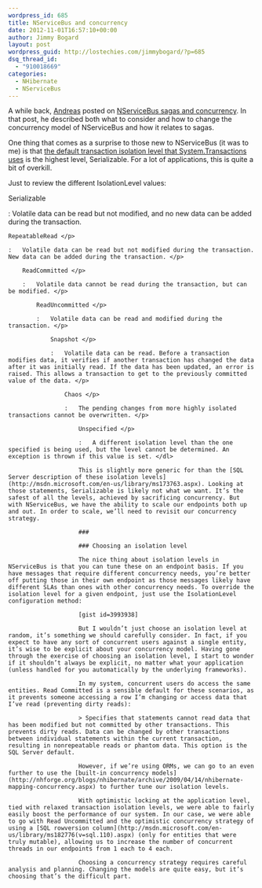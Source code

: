 ```yaml
---
wordpress_id: 685
title: NServiceBus and concurrency
date: 2012-11-01T16:57:10+00:00
author: Jimmy Bogard
layout: post
wordpress_guid: http://lostechies.com/jimmybogard/?p=685
dsq_thread_id:
  - "910018669"
categories:
  - NHibernate
  - NServiceBus
---
```

A while back, [Andreas](http://andreasohlund.net/) posted on [NServiceBus sagas and concurrency](http://andreasohlund.net/2012/09/19/nservicebus-sagas-and-concurrency/). In that post, he described both what to consider and how to change the concurrency model of NServiceBus and how it relates to sagas.

One thing that comes as a surprise to those new to NServiceBus (it was to me) is that [the default transaction isolation level that System.Transactions uses](http://msdn.microsoft.com/en-us/library/system.transactions.isolationlevel.aspx) is the highest level, Serializable. For a lot of applications, this is quite a bit of overkill.

Just to review the different IsolationLevel values:

Serializable </p> 
:   Volatile data can be read but not modified, and no new data can be added during the transaction. </p> 
    
    RepeatableRead </p> 
    
    :   Volatile data can be read but not modified during the transaction. New data can be added during the transaction. </p> 
        
        ReadCommitted </p> 
        
        :   Volatile data cannot be read during the transaction, but can be modified. </p> 
            
            ReadUncommitted </p> 
            
            :   Volatile data can be read and modified during the transaction. </p> 
                
                Snapshot </p> 
                
                :   Volatile data can be read. Before a transaction modifies data, it verifies if another transaction has changed the data after it was initially read. If the data has been updated, an error is raised. This allows a transaction to get to the previously committed value of the data. </p> 
                    
                    Chaos </p> 
                    
                    :   The pending changes from more highly isolated transactions cannot be overwritten. </p> 
                        
                        Unspecified </p> 
                        
                        :   A different isolation level than the one specified is being used, but the level cannot be determined. An exception is thrown if this value is set. </dl> 
                        
                        This is slightly more generic for than the [SQL Server description of these isolation levels](http://msdn.microsoft.com/en-us/library/ms173763.aspx). Looking at those statements, Serializable is likely not what we want. It’s the safest of all the levels, achieved by sacrificing concurrency. But with NServiceBus, we have the ability to scale our endpoints both up and out. In order to scale, we’ll need to revisit our concurrency strategy.
                        
                        ### 
                        
                        ### Choosing an isolation level
                        
                        The nice thing about isolation levels in NServiceBus is that you can tune these on an endpoint basis. If you have messages that require different concurrency needs, you’re better off putting those in their own endpoint as those messages likely have different SLAs than ones with other concurrency needs. To override the isolation level for a given endpoint, just use the IsolationLevel configuration method:
                        
                        [gist id=3993938]
                        
                        But I wouldn’t just choose an isolation level at random, it’s something we should carefully consider. In fact, if you expect to have any sort of concurrent users against a single entity, it’s wise to be explicit about your concurrency model. Having gone through the exercise of choosing an isolation level, I start to wonder if it shouldn’t always be explicit, no matter what your application (unless handled for you automatically by the underlying frameworks).
                        
                        In my system, concurrent users do access the same entities. Read Committed is a sensible default for these scenarios, as it prevents someone accessing a row I’m changing or access data that I’ve read (preventing dirty reads):
                        
                        > Specifies that statements cannot read data that has been modified but not committed by other transactions. This prevents dirty reads. Data can be changed by other transactions between individual statements within the current transaction, resulting in nonrepeatable reads or phantom data. This option is the SQL Server default.
                        
                        However, if we’re using ORMs, we can go to an even further to use the [built-in concurrency models](http://nhforge.org/blogs/nhibernate/archive/2009/04/14/nhibernate-mapping-concurrency.aspx) to further tune our isolation levels.
                        
                        With optimistic locking at the application level, tied with relaxed transaction isolation levels, we were able to fairly easily boost the performance of our system. In our case, we were able to go with Read Uncommitted and the optimistic concurrency strategy of using a [SQL rowversion column](http://msdn.microsoft.com/en-us/library/ms182776(v=sql.110).aspx) (only for entities that were truly mutable), allowing us to increase the number of concurrent threads in our endpoints from 1 each to 4 each.
                        
                        Choosing a concurrency strategy requires careful analysis and planning. Changing the models are quite easy, but it’s choosing that’s the difficult part.